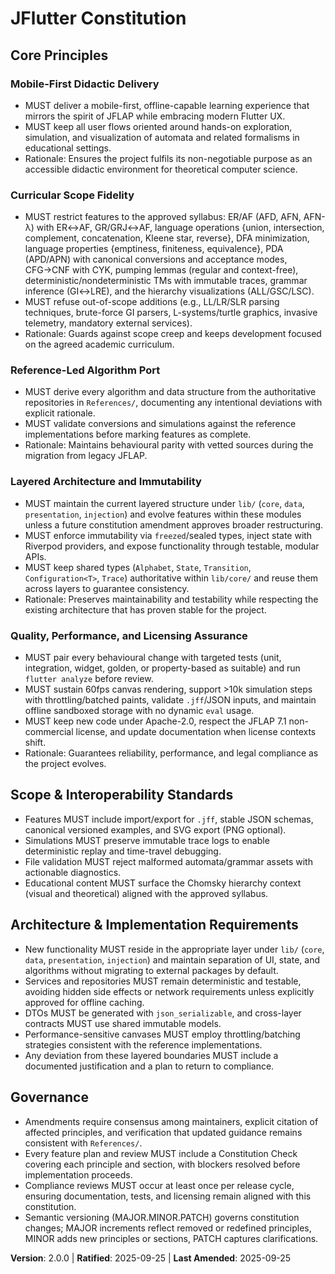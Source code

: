 <!--
Sync Impact Report
Version change: 1.0.0 → 2.0.0
Modified principles: Clean Architecture and Immutability → Layered Architecture and Immutability
Added sections: None
Removed sections: None
Templates requiring updates: ⚠ .specify/templates/plan-template.md; ⚠ .specify/templates/spec-template.md; ⚠ .specify/templates/tasks-template.md
Follow-up TODOs: None
-->
# JFlutter Constitution

## Core Principles

### Mobile-First Didactic Delivery
- MUST deliver a mobile-first, offline-capable learning experience that mirrors the spirit of JFLAP while embracing modern Flutter UX.
- MUST keep all user flows oriented around hands-on exploration, simulation, and visualization of automata and related formalisms in educational settings.
- Rationale: Ensures the project fulfils its non-negotiable purpose as an accessible didactic environment for theoretical computer science.

### Curricular Scope Fidelity
- MUST restrict features to the approved syllabus: ER/AF (AFD, AFN, AFN-λ) with ER↔AF, GR/GRJ↔AF, language operations {union, intersection, complement, concatenation, Kleene star, reverse}, DFA minimization, language properties {emptiness, finiteness, equivalence}, PDA (APD/APN) with canonical conversions and acceptance modes, CFG→CNF with CYK, pumping lemmas (regular and context-free), deterministic/nondeterministic TMs with immutable traces, grammar inference (GI↔LRE), and the hierarchy visualizations (ALL/GSC/LSC).
- MUST refuse out-of-scope additions (e.g., LL/LR/SLR parsing techniques, brute-force GI parsers, L-systems/turtle graphics, invasive telemetry, mandatory external services).
- Rationale: Guards against scope creep and keeps development focused on the agreed academic curriculum.

### Reference-Led Algorithm Port
- MUST derive every algorithm and data structure from the authoritative repositories in `References/`, documenting any intentional deviations with explicit rationale.
- MUST validate conversions and simulations against the reference implementations before marking features as complete.
- Rationale: Maintains behavioural parity with vetted sources during the migration from legacy JFLAP.

### Layered Architecture and Immutability
- MUST maintain the current layered structure under `lib/` (`core`, `data`, `presentation`, `injection`) and evolve features within these modules unless a future constitution amendment approves broader restructuring.
- MUST enforce immutability via `freezed`/sealed types, inject state with Riverpod providers, and expose functionality through testable, modular APIs.
- MUST keep shared types (`Alphabet`, `State`, `Transition`, `Configuration<T>`, `Trace`) authoritative within `lib/core/` and reuse them across layers to guarantee consistency.
- Rationale: Preserves maintainability and testability while respecting the existing architecture that has proven stable for the project.

### Quality, Performance, and Licensing Assurance
- MUST pair every behavioural change with targeted tests (unit, integration, widget, golden, or property-based as suitable) and run `flutter analyze` before review.
- MUST sustain 60fps canvas rendering, support >10k simulation steps with throttling/batched paints, validate `.jff`/JSON inputs, and maintain offline sandboxed storage with no dynamic `eval` usage.
- MUST keep new code under Apache-2.0, respect the JFLAP 7.1 non-commercial license, and update documentation when license contexts shift.
- Rationale: Guarantees reliability, performance, and legal compliance as the project evolves.

## Scope & Interoperability Standards

- Features MUST include import/export for `.jff`, stable JSON schemas, canonical versioned examples, and SVG export (PNG optional).
- Simulations MUST preserve immutable trace logs to enable deterministic replay and time-travel debugging.
- File validation MUST reject malformed automata/grammar assets with actionable diagnostics.
- Educational content MUST surface the Chomsky hierarchy context (visual and theoretical) aligned with the approved syllabus.

## Architecture & Implementation Requirements

- New functionality MUST reside in the appropriate layer under `lib/` (`core`, `data`, `presentation`, `injection`) and maintain separation of UI, state, and algorithms without migrating to external packages by default.
- Services and repositories MUST remain deterministic and testable, avoiding hidden side effects or network requirements unless explicitly approved for offline caching.
- DTOs MUST be generated with `json_serializable`, and cross-layer contracts MUST use shared immutable models.
- Performance-sensitive canvases MUST employ throttling/batching strategies consistent with the reference implementations.
- Any deviation from these layered boundaries MUST include a documented justification and a plan to return to compliance.

## Governance

- Amendments require consensus among maintainers, explicit citation of affected principles, and verification that updated guidance remains consistent with `References/`.
- Every feature plan and review MUST include a Constitution Check covering each principle and section, with blockers resolved before implementation proceeds.
- Compliance reviews MUST occur at least once per release cycle, ensuring documentation, tests, and licensing remain aligned with this constitution.
- Semantic versioning (MAJOR.MINOR.PATCH) governs constitution changes; MAJOR increments reflect removed or redefined principles, MINOR adds new principles or sections, PATCH captures clarifications.

**Version**: 2.0.0 | **Ratified**: 2025-09-25 | **Last Amended**: 2025-09-25